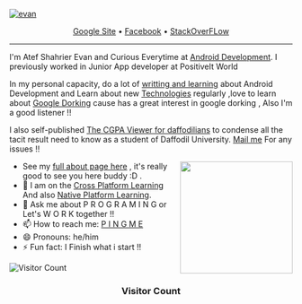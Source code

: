 <!--<h3 align="center">
![image](https://drive.google.com/file/d/1ezxmHWCgx7PL1NqzbGcP73zY9rJTbrfx/view?usp=sharing)
</h3> -->

[![evan](https://user-images.githubusercontent.com/91305837/177845292-4951faef-e804-492f-8de5-092f123e6391.png)](https://github.com/Bugg-Bitter?tab=repositories)

<p align="center">
  <a href="https://sites.google.com/view/retr02/home">Google Site</a> •
  <a href="https://www.facebook.com/profile.php?id=100028291062142">Facebook</a> •
  <a href="https://stackoverflow.com/users/17752861/atef-shahrier-evan">StackOverFLow</a> 
</p>

---

I'm Atef Shahrier Evan and Curious Everytime at [Android Development](https://developer.android.com/). I previously worked in Junior App developer at PositiveIt World 

In my personal capacity, do a lot of [writting and learning](https://developer.android.com/courses) about Android Development and Learn about new [Technologies](https://www.youtube.com/c/AndroidDevelopers/playlists) regularly ,love to learn about [Google Dorking](https://www.exploit-db.com/google-hacking-database) cause has a great interest in google dorking , Also I'm a good listener !! 

I also self-published <a href="https://play.google.com/store/apps/details?id=net.startbit.diucgpa">The CGPA Viewer for daffodilians</a> to condense all the tacit result need to know as a student of Daffodil University. <a href="https://mail.google.com/mail/u/0/?tab=rm&ogbl#inbox?compose=new">Mail me</a> For any issues !!

<!-- <a href="https://user-images.githubusercontent.com/91305837/179371817-c58872a0-e523-45c3-bf2d-536a687dd192.png">
  <img align="right" src="[![image](https://user-images.githubusercontent.com/91305837/179371817-c58872a0-e523-45c3-bf2d-536a687dd192.png)]" width=200 />
</a> -->

<a href="https://user-images.githubusercontent.com/91305837/179372040-b62bcd08-8a67-4bc3-827c-e358857ef939.png">
  <img align="right" src="https://user-images.githubusercontent.com/91305837/179372040-b62bcd08-8a67-4bc3-827c-e358857ef939.png" width=200 />
</a>

- See my [full about page here](https://sites.google.com/view/retr02/home) , it's really good to see you here buddy :D .
- 👯 I am on the [Cross Platform Learning](https://flutter.dev/) And also [Native Platform Learning](https://developer.android.com/).
- 💬 Ask me about P R O G R A M I N G or Let's W O R K together !!
- 📫 How to reach me: [P I N G   M E](https://www.facebook.com/profile.php?id=100028291062142)
- 😄 Pronouns: he/him
- ⚡ Fun fact: I Finish what i start !!

![Visitor Count](https://profile-counter.glitch.me/atefevan/count.svg)
<div align="center"> <strong><h3>Visitor Count</h3></strong> </div>
